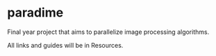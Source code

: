 # paradime

Final year project that aims to parallelize image processing algorithms.

All links and guides will be in Resources.

